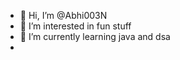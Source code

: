 - 👋 Hi, I’m @Abhi003N
- 👀 I’m interested in fun stuff
- 🌱 I’m currently learning java and dsa
-

<!---
Abhi003N/Abhi003N is a ✨ special ✨ repository because its `README.md` (this file) appears on your GitHub profile.
You can click the Preview link to take a look at your changes.
--->

